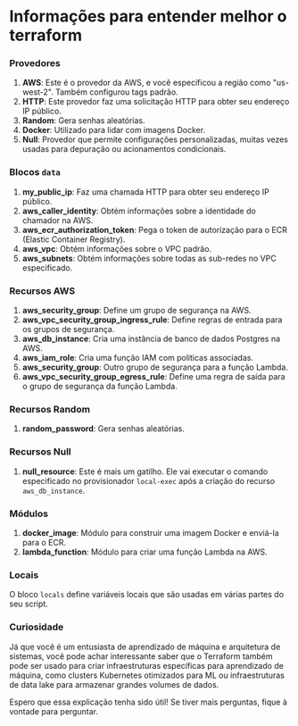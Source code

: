 # Informações para entender melhor o terraform

### Provedores

1. **AWS**: Este é o provedor da AWS, e você especificou a região como "us-west-2". Também configurou tags padrão.
2. **HTTP**: Este provedor faz uma solicitação HTTP para obter seu endereço IP público.
3. **Random**: Gera senhas aleatórias.
4. **Docker**: Utilizado para lidar com imagens Docker.
5. **Null**: Provedor que permite configurações personalizadas, muitas vezes usadas para depuração ou acionamentos condicionais.

### Blocos `data`

1. **my_public_ip**: Faz uma chamada HTTP para obter seu endereço IP público.
2. **aws_caller_identity**: Obtém informações sobre a identidade do chamador na AWS.
3. **aws_ecr_authorization_token**: Pega o token de autorização para o ECR (Elastic Container Registry).
4. **aws_vpc**: Obtém informações sobre o VPC padrão.
5. **aws_subnets**: Obtém informações sobre todas as sub-redes no VPC especificado.

### Recursos AWS

1. **aws_security_group**: Define um grupo de segurança na AWS.
2. **aws_vpc_security_group_ingress_rule**: Define regras de entrada para os grupos de segurança.
3. **aws_db_instance**: Cria uma instância de banco de dados Postgres na AWS.
4. **aws_iam_role**: Cria uma função IAM com políticas associadas.
5. **aws_security_group**: Outro grupo de segurança para a função Lambda.
6. **aws_vpc_security_group_egress_rule**: Define uma regra de saída para o grupo de segurança da função Lambda.

### Recursos Random

1. **random_password**: Gera senhas aleatórias.

### Recursos Null

1. **null_resource**: Este é mais um gatilho. Ele vai executar o comando especificado no provisionador `local-exec` após a criação do recurso `aws_db_instance`.

### Módulos

1. **docker_image**: Módulo para construir uma imagem Docker e enviá-la para o ECR.
2. **lambda_function**: Módulo para criar uma função Lambda na AWS.

### Locais

O bloco `locals` define variáveis locais que são usadas em várias partes do seu script.

### Curiosidade

Já que você é um entusiasta de aprendizado de máquina e arquitetura de sistemas, você pode achar interessante saber que o Terraform também pode ser usado para criar infraestruturas específicas para aprendizado de máquina, como clusters Kubernetes otimizados para ML ou infraestruturas de data lake para armazenar grandes volumes de dados.

Espero que essa explicação tenha sido útil! Se tiver mais perguntas, fique à vontade para perguntar.